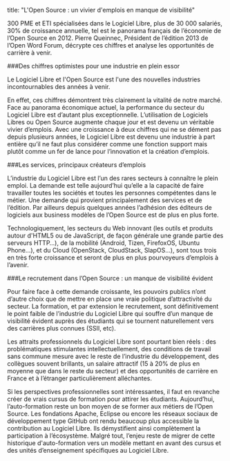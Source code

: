 title: "L'Open Source : un vivier d'emplois en manque de visibilité"

300 PME et ETI spécialisées dans le Logiciel Libre, plus de 30 000 salariés, 30% de croissance annuelle, 
tel est le panorama français de l’économie de l’Open Source en 2012. Pierre Queinnec, Président de l’édition 2013 de 
l’Open Word Forum, décrypte ces chiffres et analyse les opportunités de carrière à venir.

###Des chiffres optimistes pour une industrie en plein essor

Le Logiciel Libre et l'Open Source est l'une des nouvelles industries incontournables des années à venir.

En effet, ces chiffres démontrent très clairement la vitalité de notre marché. Face au panorama économique actuel, 
la performance du secteur du Logiciel Libre est d’autant plus exceptionnelle. L’utilisation de Logiciels Libres ou 
Open Source augmente chaque jour et est devenu un véritable vivier d’emplois. Avec une croissance à deux chiffres 
qui ne se dément pas depuis plusieurs années, le Logiciel Libre est devenu une industrie à part entière qu’il ne faut 
plus considérer comme une fonction support mais plutôt comme un fer de lance pour l’innovation et la création d’emplois. 

###Les services, principaux créateurs d’emplois

L’industrie du Logiciel Libre est l’un des rares secteurs à connaître le plein emploi. La demande est telle aujourd’hui 
qu’elle a la capacité de faire travailler toutes les sociétés et toutes les personnes compétentes dans le métier. Une 
demande qui provient principalement des services et de l’édition. Par ailleurs depuis quelques années l’adhésion des 
éditeurs de logiciels aux business modèles de l’Open Source est de plus en plus forte.

Technologiquement, les secteurs du Web innovant (les outils et produits autour d'HTML5 ou de JavaScript, de façon 
générale une grande partie des serveurs HTTP…), de la mobilité (Android, Tizen, FirefoxOS, Ubuntu Phone…), et du Cloud 
(OpenStack, CloudStack, SlapOS…), sont tous trois en très forte croissance et seront de plus en plus pourvoyeurs 
d’emplois à l’avenir.

###Le recrutement dans l’Open Source : un manque de visibilité évident

Pour faire face à cette demande croissante, les pouvoirs publics n’ont d’autre choix que de mettre en place une vraie 
politique d’attractivité du secteur. La formation, et par extension le recrutement, sont définitivement le point faible 
de l’industrie du Logiciel Libre qui souffre d’un manque de visibilité évident auprès des étudiants qui se tournent 
naturellement vers des carrières plus connues (SSII, etc).

Les attraits professionnels du Logiciel Libre sont pourtant bien réels : des problématiques stimulantes 
intellectuellement, des conditions de travail sans commune mesure avec le reste de l’industrie du développement, des 
collègues souvent brillants, un salaire attractif (15 à 20% de plus en moyenne que dans le reste du secteur) et des 
opportunités de carrière en France et à l’étranger particulièrement alléchantes.

Si les perspectives professionnelles sont intéressantes, il faut en revanche créer de vrais cursus de formation pour 
attirer les étudiants. Aujourd’hui, l’auto-formation reste un bon moyen de se former aux métiers de l’Open Source. Les 
fondations Apache, Eclipse ou encore les réseaux sociaux de développement type GitHub ont rendu beaucoup plus 
accessible la contribution au Logiciel Libre. Ils démystifient ainsi complètement la participation à l’écosystème. 
Malgré tout, l’enjeu reste de migrer de cette historique d'auto-formation vers un modèle mettant en avant des cursus et 
des unités d’enseignement spécifiques au Logiciel Libre.
